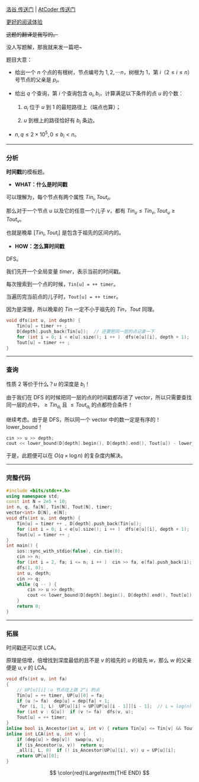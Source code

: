 [洛谷 传送门](https://www.luogu.com.cn/problem/AT_abc202_e) | [AtCoder 传送门](https://atcoder.jp/contests/abc202/tasks/abc202_e)

[更好的阅读体验](https://www.luogu.com.cn/blog/sunrize/solution-at-abc202-e)

~~这题的翻译是我写的。~~

没人写题解，那我就来发一篇吧~

题目大意：

- 给出一个 $n$ 个点的有根树，节点编号为 $1, 2, \cdots n$，树根为 $1$，第 $i$（$2 \le i \le n$）号节点的父亲是 $p_i$。

- 给出 $q$ 个查询，第 $i$ 个查询包含 $a_i, b_i$，计算满足以下条件的点 $u$ 的个数：

	1. $a_i$ 位于 $u$ 到 $1$ 的最短路径上（端点也算）；
    
    2. $u$ 到根上的路径恰好有 $b_i$ 条边。

- $n, q \le 2 \times 10^5, 0 \le b_i < n$。

---

### 分析

**时间戳**的模板题。

- **WHAT：什么是时间戳**

可以理解为，每个节点有两个属性 $Tin_i, Tout_i$。

那么对于一个节点 $u$ 以及它的任意一个儿子 $v$，都有 $Tin_u \le Tin_v, Tout_u \ge Tout_v$。

也就是晚辈 $[Tin_i, Tout_i]$ 是包含于祖先的区间内的。

- **HOW：怎么算时间戳**

DFS。

我们先开一个全局变量 $timer$，表示当前的时间戳。

每次搜索到一个点的时候，`Tin[u] = ++ timer`。

当遍历完当前点的儿子时，`Tout[u] = ++ timer`。

因为是深搜，所以晚辈的 $Tin$ 一定不小于祖先的 $Tin$，$Tout$ 同理。

```cpp
void dfs(int u, int depth) {
	Tin[u] = timer ++ ;
	D[depth].push_back(Tin[u]);  // 还要把同一层的点记录一下
	for (int i = 0; i < e[u].size(); i ++ )  dfs(e[u][i], depth + 1);
	Tout[u] = timer ++ ;
}
```

---

### 查询

性质 $2$ 等价于什么？$u$ 的深度是 $b_i$！

由于我们在 DFS 的时候把同一层的点的时间戳都存进了 vector，所以只需要查找同一层的点中，$\ge Tin_{a_i}$ 且 $\le Tout_{a_i}$ 的点都符合条件！

继续考虑。由于是 DFS，所以同一个 vector 中的数一定是有序的！lower_bound！

```cpp
cin >> u >> depth;
cout << lower_bound(D[depth].begin(), D[depth].end(), Tout[u]) - lower_bound(D[depth].begin(), D[depth].end(), Tin[u]) << endl;
```

于是，此题便可以在 $O(q \times \log n)$ 的复杂度内解决。

---

### 完整代码

```cpp
#include <bits/stdc++.h>
using namespace std;
const int N = 2e5 + 10;
int n, q, fa[N], Tin[N], Tout[N], timer;
vector<int> D[N], e[N];
void dfs(int u, int depth) {
	Tin[u] = timer ++ , D[depth].push_back(Tin[u]);
	for (int i = 0; i < e[u].size(); i ++ )  dfs(e[u][i], depth + 1);
	Tout[u] = timer ++ ;
}
int main() {
	ios::sync_with_stdio(false), cin.tie(0);
	cin >> n;
	for (int i = 2, fa; i <= n; i ++ )  cin >> fa, e[fa].push_back(i);
	dfs(1, 0);
	int u, depth;
	cin >> q;
	while (q -- ) {
		cin >> u >> depth;
		cout << lower_bound(D[depth].begin(), D[depth].end(), Tout[u]) - lower_bound(D[depth].begin(), D[depth].end(), Tin[u]) << endl;
	}
	return 0;
}
```

---

### 拓展

时间戳还可以求 LCA。

原理是倍增，倍增找到深度最低的且不是 $v$ 的祖先的 $u$ 的祖先 $w$，那么 $w$ 的父亲便是 $u, v$ 的 LCA。

```cpp
void dfs(int u, int fa)
{
	// UP[u][i]：u 节点往上跳 2^i 的点
	Tin[u] = ++ timer, UP[u][0] = fa;
	if (u != fa)  dep[u] = dep[fa] + 1;
	_for (i, 1, L)  UP[u][i] = UP[UP[u][i - 1]][i - 1];  // L = log(n)
	for (int v : G[u])  if (v != fa)  dfs(v, u);
	Tout[u] = ++ timer;
}
inline bool is_Ancestor(int u, int v) { return Tin[u] <= Tin[v] && Tout[u] >= Tout[v]; }
inline int LCA(int u, int v) {
	if (dep[u] > dep[v])  swap(u, v);
	if (is_Ancestor(u, v))  return u;
	_all(i, L, 0)  if (! is_Ancestor(UP[u][i], v)) u = UP[u][i];
	return UP[u][0];
}
```

$$
  \color{red}\Large\texttt{THE END}
$$